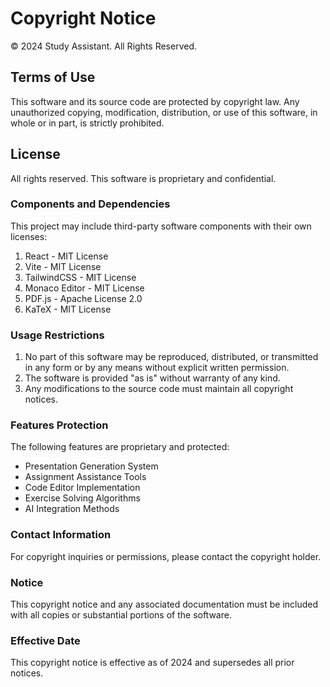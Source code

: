 # Copyright Notice

© 2024 Study Assistant. All Rights Reserved.

## Terms of Use

This software and its source code are protected by copyright law. Any unauthorized copying, modification, distribution, or use of this software, in whole or in part, is strictly prohibited.

## License

All rights reserved. This software is proprietary and confidential.

### Components and Dependencies

This project may include third-party software components with their own licenses:

1. React - MIT License
2. Vite - MIT License
3. TailwindCSS - MIT License
4. Monaco Editor - MIT License
5. PDF.js - Apache License 2.0
6. KaTeX - MIT License

### Usage Restrictions

1. No part of this software may be reproduced, distributed, or transmitted in any form or by any means without explicit written permission.
2. The software is provided "as is" without warranty of any kind.
3. Any modifications to the source code must maintain all copyright notices.

### Features Protection

The following features are proprietary and protected:
- Presentation Generation System
- Assignment Assistance Tools
- Code Editor Implementation
- Exercise Solving Algorithms
- AI Integration Methods

### Contact Information

For copyright inquiries or permissions, please contact the copyright holder.

### Notice

This copyright notice and any associated documentation must be included with all copies or substantial portions of the software.

### Effective Date

This copyright notice is effective as of 2024 and supersedes all prior notices.
